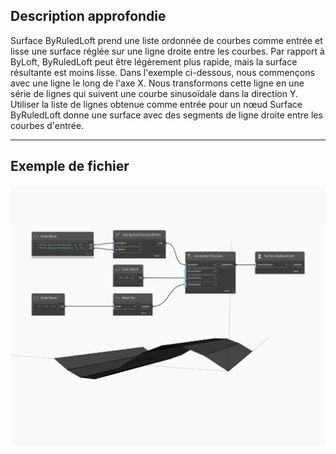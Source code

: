 ## Description approfondie
Surface ByRuledLoft prend une liste ordonnée de courbes comme entrée et lisse une surface réglée sur une ligne droite entre les courbes. Par rapport à ByLoft, ByRuledLoft peut être légèrement plus rapide, mais la surface résultante est moins lisse. Dans l'exemple ci-dessous, nous commençons avec une ligne le long de l'axe X. Nous transformons cette ligne en une série de lignes qui suivent une courbe sinusoïdale dans la direction Y. Utiliser la liste de lignes obtenue comme entrée pour un nœud Surface ByRuledLoft donne une surface avec des segments de ligne droite entre les courbes d'entrée.
___
## Exemple de fichier

![ByRuledLoft](./Autodesk.DesignScript.Geometry.Surface.ByRuledLoft_img.jpg)

